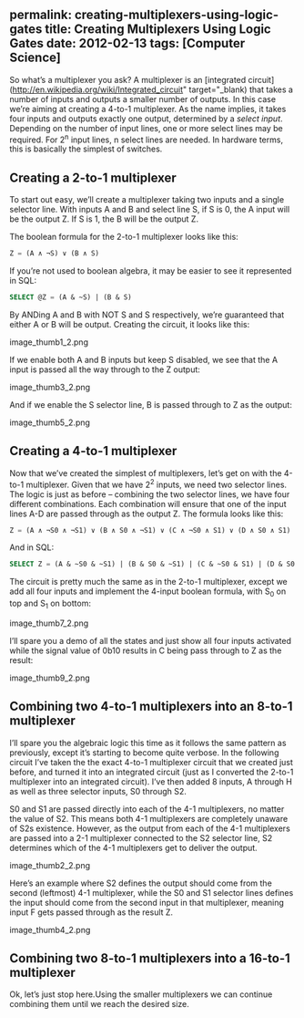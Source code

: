 permalink: creating-multiplexers-using-logic-gates
title: Creating Multiplexers Using Logic Gates
date: 2012-02-13
tags: [Computer Science]
---
So what’s a multiplexer you ask? A multiplexer is an [integrated circuit](http://en.wikipedia.org/wiki/Integrated_circuit" target="_blank) that takes a number of inputs and outputs a smaller number of outputs. In this case we’re aiming at creating a 4-to-1 multiplexer. As the name implies, it takes four inputs and outputs exactly one output, determined by a *select input*. Depending on the number of input lines, one or more select lines may be required. For 2<sup>n</sup> input lines, n select lines are needed. In hardware terms, this is basically the simplest of switches.

<!-- more -->

## Creating a 2-to-1 multiplexer

To start out easy, we’ll create a multiplexer taking two inputs and a single selector line. With inputs A and B and select line S, if S is 0, the A input will be the output Z. If S is 1, the B will be the output Z.

The boolean formula for the 2-to-1 multiplexer looks like this:

```sql
Z = (A ∧ ¬S) ∨ (B ∧ S)
```

If you’re not used to boolean algebra, it may be easier to see it represented in SQL:

```sql
SELECT @Z = (A & ~S) | (B & S)
```

By ANDing A and B with NOT S and S respectively, we’re guaranteed that either A or B will be output. Creating the circuit, it looks like this:

image_thumb1_2.png

If we enable both A and B inputs but keep S disabled, we see that the A input is passed all the way through to the Z output:

image_thumb3_2.png

And if we enable the S selector line, B is passed through to Z as the output:

image_thumb5_2.png

## Creating a 4-to-1 multiplexer

Now that we’ve created the simplest of multiplexers, let’s get on with the 4-to-1 multiplexer. Given that we have 2<sup>2</sup> inputs, we need two selector lines. The logic is just as before – combining the two selector lines, we have four different combinations. Each combination will ensure that one of the input lines A-D are passed through as the output Z. The formula looks like this:

```sql
Z = (A ∧ ¬S0 ∧ ¬S1) ∨ (B ∧ S0 ∧ ¬S1) ∨ (C ∧ ¬S0 ∧ S1) ∨ (D ∧ S0 ∧ S1)
```

And in SQL:

```sql
SELECT Z = (A & ~S0 & ~S1) | (B & S0 & ~S1) | (C & ~S0 & S1) | (D & S0 & S1)
```

The circuit is pretty much the same as in the 2-to-1 multiplexer, except we add all four inputs and implement the 4-input boolean formula, with S<sub>0</sub> on top and S<sub>1</sub> on bottom:

image_thumb7_2.png

I’ll spare you a demo of all the states and just show all four inputs activated while the signal value of 0b10 results in C being pass through to Z as the result:

image_thumb9_2.png

## Combining two 4-to-1 multiplexers into an 8-to-1 multiplexer

I’ll spare you the algebraic logic this time as it follows the same pattern as previously, except it’s starting to become quite verbose. In the following circuit I’ve taken the the exact 4-to-1 multiplexer circuit that we created just before, and turned it into an integrated circuit (just as I converted the 2-to-1 multiplexer into an integrated circuit). I’ve then added 8 inputs, A through H as well as three selector inputs, S0 through S2.

S0 and S1 are passed directly into each of the 4-1 multiplexers, no matter the value of S2. This means both 4-1 multiplexers are completely unaware of S2s existence. However, as the output from each of the 4-1 multiplexers are passed into a 2-1 multiplexer connected to the S2 selector line, S2 determines which of the 4-1 multiplexers get to deliver the output.

image_thumb2_2.png

Here’s an example where S2 defines the output should come from the second (leftmost) 4-1 multiplexer, while the S0 and S1 selector lines defines the input should come from the second input in that multiplexer, meaning input F gets passed through as the result Z.

image_thumb4_2.png

## Combining two 8-to-1 multiplexers into a 16-to-1 multiplexer

Ok, let’s just stop here.Using the smaller multiplexers we can continue combining them until we reach the desired size.

